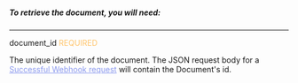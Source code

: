 <h5 className="h5-title">To retrieve the document, you will need:</h5>

---
<span className="parameter-text">document_id</span> <span style="color: #FFC56D;font-size: 14px" className="parameter-info">REQUIRED</span>

<p className="p-text">The unique identifier of the document. The JSON request body for a <a href="#receive-webhook-new-api-docs" style="color: #8B99EE"> Successful Webhook request</a> will contain the Document's id.</p>

